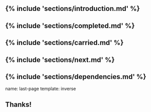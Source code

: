 {% include 'sections/introduction.md' %}
---
{% include 'sections/completed.md' %}
---
{% include 'sections/carried.md' %}
---
{% include 'sections/next.md' %}
---
{% include 'sections/dependencies.md' %}
---
name: last-page
template: inverse

## Thanks!
